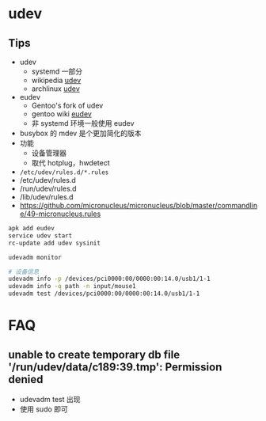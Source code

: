 # udev
## Tips
* udev
  * systemd 一部分
  * wikipedia [udev](https://en.wikipedia.org/wiki/Udev)
  * archlinux [udev](https://wiki.archlinux.org/index.php/udev)
* eudev
  * Gentoo's fork of udev
  * gentoo wiki [eudev](https://wiki.gentoo.org/wiki/Eudev)
  * 非 systemd 环境一般使用 eudev
* busybox 的 mdev 是个更加简化的版本
* 功能
  * 设备管理器
  * 取代 hotplug，hwdetect
* `/etc/udev/rules.d/*.rules`
* /etc/udev/rules.d
* /run/udev/rules.d
* /lib/udev/rules.d
* https://github.com/micronucleus/micronucleus/blob/master/commandline/49-micronucleus.rules

```bash
apk add eudev
service udev start
rc-update add udev sysinit

udevadm monitor

# 设备信息
udevadm info -p /devices/pci0000:00/0000:00:14.0/usb1/1-1
udevadm info -q path -n input/mouse1
udevadm test /devices/pci0000:00/0000:00:14.0/usb1/1-1
```

# FAQ
## unable to create temporary db file '/run/udev/data/c189:39.tmp': Permission denied
* udevadm test 出现
* 使用 sudo 即可
